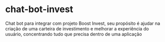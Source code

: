 # chat-bot-invest
Chat bot para integrar com projeto Boost Invest, seu propósito é ajudar na criação de uma carteira de investimento e melhorar a experiência do usuário, concentrando tudo que precisa dentro de uma aplicação
